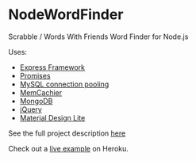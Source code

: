 NodeWordFinder
==============

Scrabble / Words With Friends Word Finder for Node.js

Uses:

* [Express Framework](http://expressjs.com/)
* [Promises](https://github.com/tildeio/rsvp.js/)
* [MySQL connection pooling](https://github.com/felixge/node-mysql)
* [MemCachier](https://github.com/alevy/memjs)
* [MongoDB](http://www.mongodb.org/)
* [jQuery](http://jquery.com/)
* [Material Design Lite](https://getmdl.io/)

See the full project description [here](https://github.com/cheshirec7/phpwordfinder)

Check out a [live example](http://nodewordfinder.herokuapp.com/) on Heroku.
